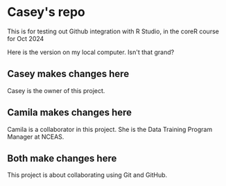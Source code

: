 # Casey's repo

This is for testing out Github integration with R Studio, in the coreR course for Oct 2024

Here is the version on my local computer.  Isn't that grand?

## Casey makes changes here

Casey is the owner of this project.

## Camila makes changes here

Camila is a collaborator in this project. She is the Data Training Program Manager at NCEAS.

## Both make changes here

This project is about collaborating using Git and GitHub.
